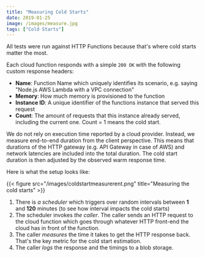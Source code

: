 ```yaml
---
title: "Measuring Cold Starts"
date: 2019-01-25
image: /images/measure.jpg
tags: ["Cold Starts"]
---
```


All tests were run against HTTP Functions because that's where cold starts matter the most.

Each cloud function responds with a simple `200 OK` with the following custom response headers:

- **Name**: Function Name which uniquely identifies its scenario, e.g. saying "Node.js AWS Lambda with a VPC connection"
- **Memory**: How much memory is provisioned to the function
- **Instance ID**: A unique identifier of the functions instance that served this request
- **Count**: The amount of requests that this instance already served, including the current one. Count = 1 means the cold start.

We do not rely on execution time reported by a cloud provider. Instead, we measure end-to-end duration from the client perspective. This means that durations of the HTTP gateway (e.g. API Gateway in case of AWS) and network latencies are included into the total duration. The cold start duration is then adjusted by the observed warm response time.

Here is what the setup looks like:

{{< figure src="/images/coldstartmeasurerent.png" title="Measuring the cold starts" >}}

1. There is *a scheduler* which triggers over random intervals between **1** and **120** minutes (to see how interval impacts the cold starts)
2. The scheduler invokes *the caller*. The caller sends an HTTP request to the cloud function which goes through whatever HTTP front-end the cloud has in front of the function.
3. The caller *measures* the time it takes to get the HTTP response back. That's the key metric for the cold start estimation.
4. The caller *logs* the response and the timings to a blob storage.